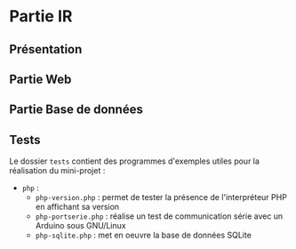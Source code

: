 # Partie IR

## Présentation

## Partie Web

## Partie Base de données

## Tests

Le dossier `tests` contient des programmes d'exemples utiles pour la réalisation du mini-projet :

- `php` :
  - `php-version.php` : permet de tester la présence de l'interpréteur PHP en affichant sa version
  - `php-portserie.php` : réalise un test de communication série avec un Arduino sous GNU/Linux
  - `php-sqlite.php` : met en oeuvre la base de données SQLite

